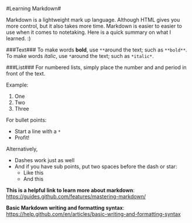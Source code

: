 #Learning Markdown#

Markdown is a lightweight mark up language. Although HTML gives you more control, but it also takes more time. Markdown is easier to easier to use when it comes to notetaking. Here is a quick summary on what I learned. :)


###Text###
  To make words **bold**, use `**`around the text; such as `**bold**`.
  To make words *italic*, use `*`around the text; such as `*italic*`.
  
###List###
  For numbered lists, simply place the number and and period in front of the text. 
  
  Example:

1. One
2. Two
3. Three

  For bullet points:

* Start a line with a `*`
* Profit!

Alternatively,

- Dashes work just as well
- And if you have sub points, put two spaces before the dash or star:
  - Like this
  - And this
  
 **This is a helpful link to learn more about markdown**: https://guides.github.com/features/mastering-markdown/
 
 **Basic Markdown writing and formatting syntax**: https://help.github.com/en/articles/basic-writing-and-formatting-syntax
    
